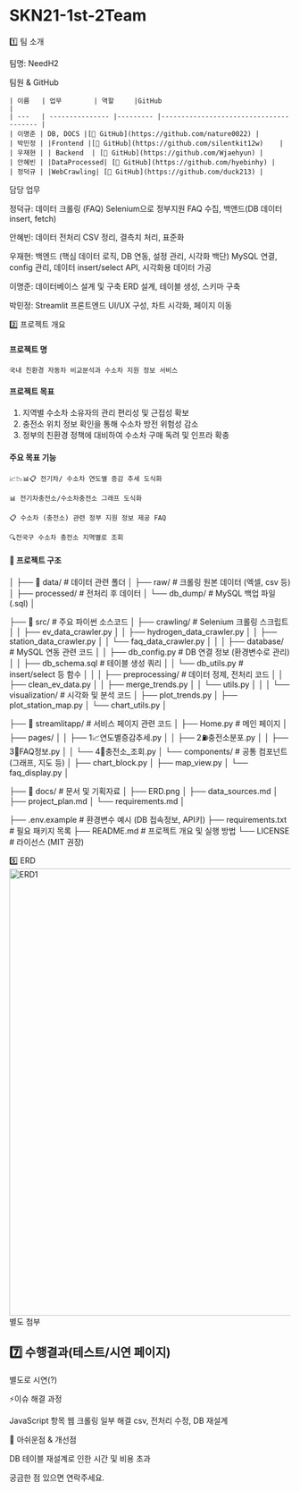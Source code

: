 # SKN21-1st-2Team

1️⃣ 팀 소개

팀명: NeedH2

팀원 & GitHub

    | 이름   | 업무        | 역할     |GitHub                                  |
    | ---   | --------------- |--------- |--------------------------------------- |
    | 이명준 | DB, DOCS |[🔗 GitHub](https://github.com/nature0022) |
    | 박민정 | |Frontend |[🔗 GitHub](https://github.com/silentkit12w)    |
    | 우재현 | | Backend  | [🔗 GitHub](https://github.com/Wjaehyun) |
    | 안혜빈 | |DataProcessed| [🔗 GitHub](https://github.com/hyebinhy) |
    | 정덕규 | |WebCrawling| [🔗 GitHub](https://github.com/duck213) |

담당 업무

정덕규: 데이터 크롤링 (FAQ)    Selenium으로 정부지원 FAQ 수집, 백앤드(DB 데이터 insert, fetch)

안혜빈: 데이터 전처리            CSV 정리, 결측치 처리, 표준화

우재현: 백엔드 (핵심 데이터 로직, DB 연동, 설정 관리, 시각화 백단)    MySQL 연결, config 관리, 데이터 insert/select API, 시각화용 데이터 가공

이명준: 데이터베이스 설계 및 구축    ERD 설계, 테이블 생성, 스키마 구축

박민정: Streamlit 프론트엔드    UI/UX 구성, 차트 시각화, 페이지 이동

2️⃣ 프로젝트 개요
#### 프로젝트 명
    국내 친환경 자동차 비교분석과 수소차 지원 정보 서비스


#### 프로젝트 목표
1. 지역별 수소차 소유자의 관리 편리성 및 근접성 확보
2. 충전소 위치 정보 확인을 통해 수소차 방전 위험성 감소
3. 정부의 친환경 정책에 대비하여 수소차 구매 독려 및 인프라 확충


#### 주요 목표 기능

    📈📉📊📋 전기차/ 수소차 연도별 증감 추세 도식화

    📊 전기차충전소/수소차충전소 그래프 도식화

    📋 수소차 (충전소) 관련 정부 지원 정보 제공 FAQ

    🔍전국구 수소차 충전소 지역별로 조회



#### 📂 프로젝트 구조
│
├── 📁 data/                # 데이터 관련 폴더
│   ├── raw/                # 크롤링 원본 데이터 (엑셀, csv 등)
│   ├── processed/          # 전처리 후 데이터
│   └── db_dump/            # MySQL 백업 파일 (.sql)
│

├── 📁 src/                 # 주요 파이썬 소스코드
│   ├── crawling/           # Selenium 크롤링 스크립트
│   │   ├── ev_data_crawler.py
│   │   ├── hydrogen_data_crawler.py
│   │   ├── station_data_crawler.py
│   │   └── faq_data_crawler.py
│   │
│   ├── database/           # MySQL 연동 관련 코드
│   │   ├── db_config.py    # DB 연결 정보 (환경변수로 관리)
│   │   ├── db_schema.sql   # 테이블 생성 쿼리
│   │   └── db_utils.py     # insert/select 등 함수
│   │
│   ├── preprocessing/      # 데이터 정제, 전처리 코드
│   │   ├── clean_ev_data.py
│   │   ├── merge_trends.py
│   │   └── utils.py
│   │
│   └── visualization/      # 시각화 및 분석 코드
│       ├── plot_trends.py
│       ├── plot_station_map.py
│       └── chart_utils.py
│

├── 📁 streamlitapp/        # 서비스 페이지 관련 코드
│   ├── Home.py              # 메인 페이지
│   ├── pages/
│   │   ├── 1📈연도별증감추세.py
│   │   ├── 2⛽충전소분포.py
│   │   ├── 3💬FAQ정보.py
│   │   └── 4📍충전소_조회.py
│   └── components/          # 공통 컴포넌트 (그래프, 지도 등)
│       ├── chart_block.py
│       ├── map_view.py
│       └── faq_display.py
│

├── 📁 docs/                 # 문서 및 기획자료
│   ├── ERD.png
│   ├── data_sources.md
│   ├── project_plan.md
│   └── requirements.md
│

├── .env.example             # 환경변수 예시 (DB 접속정보, API키)
├── requirements.txt         # 필요 패키지 목록
├── README.md                # 프로젝트 개요 및 실행 방법
└── LICENSE                  # 라이선스 (MIT 권장)


5️⃣ ERD
   <img src="./mysql/ERD1.png" alt="ERD1" width="800"/>
    별도 첨부


7️⃣ 수행결과(테스트/시연 페이지)
---

별도로 시연(?)




⚡이슈 해결 과정

JavaScript 항목 웹 크롤링 일부 해결
csv, 전처리 수정, DB 재설계


🔎 아쉬운점 & 개선점

DB 테이블 재설계로 인한 시간 및 비용 초과

궁금한 점 있으면 연락주세요. 